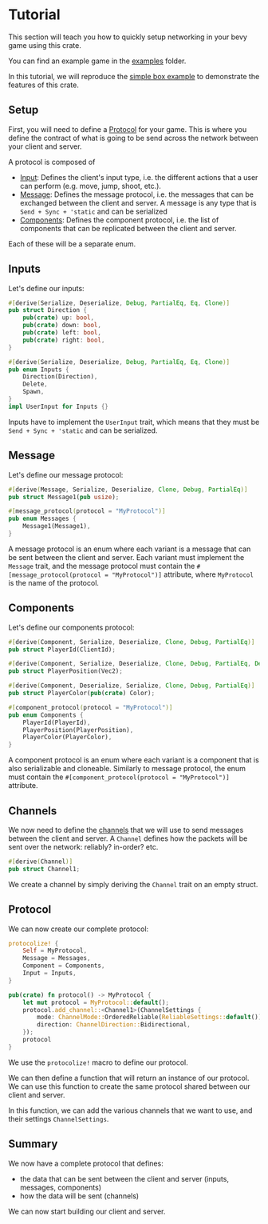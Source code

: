# Tutorial


This section will teach you how to quickly setup networking in your bevy game using this crate.

You can find an example game in the [examples](https://github.com/cBournhonesque/lightyear/tree/main/tests/examples) folder.

In this tutorial, we will reproduce the [simple box example](https://github.com/cBournhonesque/lightyear/tree/main/tests/examples/simple_box) to demonstrate the features of this crate.

## Setup

First, you will need to define a [Protocol](../concepts/protocol/title.md) for your game.
This is where you define the contract of what is going to be send across the network between your client and server.

A protocol is composed of 
- [Input](../concepts/inputs/title.md): Defines the client's input type, i.e. the different actions that a user can perform
 (e.g. move, jump, shoot, etc.). 
- [Message](../concepts/events/title.md): Defines the message protocol, i.e. the messages that can be exchanged between the client and server. A
  message is any type that is `Send + Sync + 'static` and can be serialized
- [Components](../concepts/replication/title.md): Defines the component protocol, i.e. the list of components that can be replicated between the client and server.

Each of these will be a separate enum.

## Inputs

Let's define our inputs:
```rust
#[derive(Serialize, Deserialize, Debug, PartialEq, Eq, Clone)]
pub struct Direction {
    pub(crate) up: bool,
    pub(crate) down: bool,
    pub(crate) left: bool,
    pub(crate) right: bool,
}

#[derive(Serialize, Deserialize, Debug, PartialEq, Eq, Clone)]
pub enum Inputs {
    Direction(Direction),
    Delete,
    Spawn,
}
impl UserInput for Inputs {}
```

Inputs have to implement the `UserInput` trait, which means that they must be `Send + Sync + 'static` and can be serialized.

## Message

Let's define our message protocol:
```rust
#[derive(Message, Serialize, Deserialize, Clone, Debug, PartialEq)]
pub struct Message1(pub usize);

#[message_protocol(protocol = "MyProtocol")]
pub enum Messages {
    Message1(Message1),
}
```

A message protocol is an enum where each variant is a message that can be sent between the client and server.
Each variant must implement the `Message` trait, and the message protocol must contain the
`#[message_protocol(protocol = "MyProtocol")]` attribute, where `MyProtocol` is the name of the protocol.

## Components

Let's define our components protocol:
```rust
#[derive(Component, Serialize, Deserialize, Clone, Debug, PartialEq)]
pub struct PlayerId(ClientId);

#[derive(Component, Serialize, Deserialize, Clone, Debug, PartialEq, Deref, DerefMut, Add, Mul)]
pub struct PlayerPosition(Vec2);

#[derive(Component, Deserialize, Serialize, Clone, Debug, PartialEq)]
pub struct PlayerColor(pub(crate) Color);

#[component_protocol(protocol = "MyProtocol")]
pub enum Components {
    PlayerId(PlayerId),
    PlayerPosition(PlayerPosition),
    PlayerColor(PlayerColor),
}
```
A component protocol is an enum where each variant is a component that is also serializable and cloneable.
Similarly to message protocol, the enum must contain the `#[component_protocol(protocol = "MyProtocol")]` attribute.

## Channels

We now need to define the [channels](../packet/channels.md) that we will use to send messages between the client and server.
A `Channel` defines how the packets will be sent over the network: reliably? in-order? etc.
```rust
#[derive(Channel)]
pub struct Channel1;
```

We create a channel by simply deriving the `Channel` trait on an empty struct.


## Protocol

We can now create our complete protocol:
```rust
protocolize! {
    Self = MyProtocol,
    Message = Messages,
    Component = Components,
    Input = Inputs,
}

pub(crate) fn protocol() -> MyProtocol {
    let mut protocol = MyProtocol::default();
    protocol.add_channel::<Channel1>(ChannelSettings {
        mode: ChannelMode::OrderedReliable(ReliableSettings::default()),
        direction: ChannelDirection::Bidirectional,
    });
    protocol
}
```

We use the `protocolize!` macro to define our protocol.

We can then define a function that will return an instance of our protocol.
We can use this function to create the same protocol shared between our client and server.

In this function, we can add the various channels that we want to use, and their settings `ChannelSettings`.

## Summary

We now have a complete protocol that defines:
- the data that can be sent between the client and server (inputs, messages, components)
- how the data will be sent (channels)

We can now start building our client and server.
